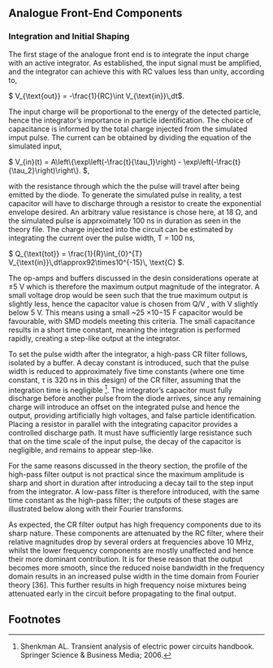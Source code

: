## Analogue Front-End Components
### Integration and Initial Shaping

The first stage of the analogue front end is to integrate the input charge with an active integrator. As established, the input signal must be amplified, and the integrator can achieve this
with RC values less than unity, according to,

$` V_{\text{out}} = -\frac{1}{RC}\int V_{\text{in}}\,dt`$.

The input charge will be proportional to
the energy of the detected particle, hence the integrator’s importance in particle identification.
The choice of capacitance is informed by the total charge injected from the simulated imput pulse. The
current can be obtained by dividing the equation of the simulated input,

$` V_{in}(t) = A\left\{\exp\left(-\frac{t}{\tau_1}\right) - \exp\left(-\frac{t}{\tau_2}\right)\right\}. `$,

with the resistance through which the the pulse will travel after being emitted by the diode. To generate the simulated pulse in reality, a test capacitor will have to discharge through a resistor to create the exponential envelope desired. An arbitrary value resistance is chose here, at 18 Ω, and the simulated pulse is apprxoimately 100 ns in duration as seen in the theory file. The charge injected into the circuit can be estimated by integrating the current over the pulse width, T = 100 ns,

$` Q_{\text{tot}} = \frac{1}{R}\int_{0}^{T} V_{\text{in}}\,dt\approx92\times10^{-15}\, \text{C} `$.

The op-amps and buffers discussed in the desin considerations operate at ±5 V which is therefore the
maximum output magnitude of the integrator. A small voltage drop would be seen such that
the true maximum output is slightly less, hence the capacitor value is chosen from Q/V , with
V slightly below 5 V. This means using a small ~25 ×10−15 F capacitor would be favourable,
with SMD models meeting this criteria. The small capacitance results in a short time constant,
meaning the integration is performed rapidly, creating a step-like output at the integrator.

To set the pulse width after the integrator, a high-pass CR filter follows, isolated by a buffer.
A decay constant is introduced, such that the pulse width is reduced to approximately five time
constants (where one time constant, τ is 320 ns in this design) of the CR filter, assuming that
the integration time is negligible [^1]. The integrator’s capacitor must fully discharge before another pulse from the diode arrives, since any remaining charge will introduce an offset on the integrated pulse and hence the output, providing artificially high voltages, and false particle identification. Placing a resistor in parallel with the integrating capacitor provides a controlled discharge path. It must have sufficiently large resistance such that on the time scale of the input pulse, the decay of the capacitor is negligible, and remains to appear step-like.

For the same reasons discussed in the theory section, the profile of the high-pass filter output is not
practical since the maximum amplitude is sharp and short in duration after introducing a decay
tail to the step input from the integrator. A low-pass filter is therefore introduced, with the
same time constant as the high-pass filter; the outputs of these stages are illustrated below along with their Fourier transforms. 




As expected, the CR filter output has high frequency
components due to its sharp nature. These components are attenuated by the RC filter, where
their relative magnitudes drop by several orders at frequencies above 10 MHz, whilst the lower
frequency components are mostly unaffected and hence their more dominant contribution. It
is for these reason that the output becomes more smooth, since the reduced noise bandwidth
in the frequency domain results in an increased pulse width in the time domain from Fourier
theory [36]. This further results in high frequency noise mixtures being attenuated early in the
circuit before propagating to the final output.
## Footnotes

[^1]: Shenkman AL. Transient analysis of electric power circuits handbook. Springer Science &
Business Media; 2006.
